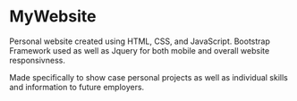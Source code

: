 # MyWebsite

Personal website created using HTML, CSS, and JavaScript.
Bootstrap Framework used as well as Jquery for both mobile and overall website responsivness.

Made specifically to show case personal projects as well as individual skills and information to future employers.
